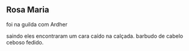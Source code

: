 ## Rosa Maria

foi na guilda com Ardher

saindo eles encontraram um cara caído na calçada. barbudo de cabelo ceboso fedido.

